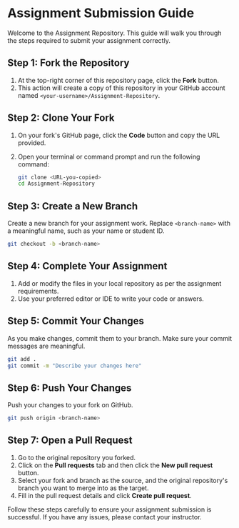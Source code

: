 
# Assignment Submission Guide

Welcome to the Assignment Repository. This guide will walk you through the steps required to submit your assignment correctly.

## Step 1: Fork the Repository

1. At the top-right corner of this repository page, click the **Fork** button.
2. This action will create a copy of this repository in your GitHub account named `<your-username>/Assignment-Repository`.

## Step 2: Clone Your Fork

1. On your fork's GitHub page, click the **Code** button and copy the URL provided.
2. Open your terminal or command prompt and run the following command:

    ```bash
    git clone <URL-you-copied>
    cd Assignment-Repository
    ```

## Step 3: Create a New Branch

Create a new branch for your assignment work. Replace `<branch-name>` with a meaningful name, such as your name or student ID.

```bash
git checkout -b <branch-name>
```

## Step 4: Complete Your Assignment

1. Add or modify the files in your local repository as per the assignment requirements.
2. Use your preferred editor or IDE to write your code or answers.

## Step 5: Commit Your Changes

As you make changes, commit them to your branch. Make sure your commit messages are meaningful.

```bash
git add .
git commit -m "Describe your changes here"
```

## Step 6: Push Your Changes

Push your changes to your fork on GitHub.

```bash
git push origin <branch-name>
```

## Step 7: Open a Pull Request

1. Go to the original repository you forked.
2. Click on the **Pull requests** tab and then click the **New pull request** button.
3. Select your fork and branch as the source, and the original repository's branch you want to merge into as the target.
4. Fill in the pull request details and click **Create pull request**.

Follow these steps carefully to ensure your assignment submission is successful. If you have any issues, please contact your instructor.
